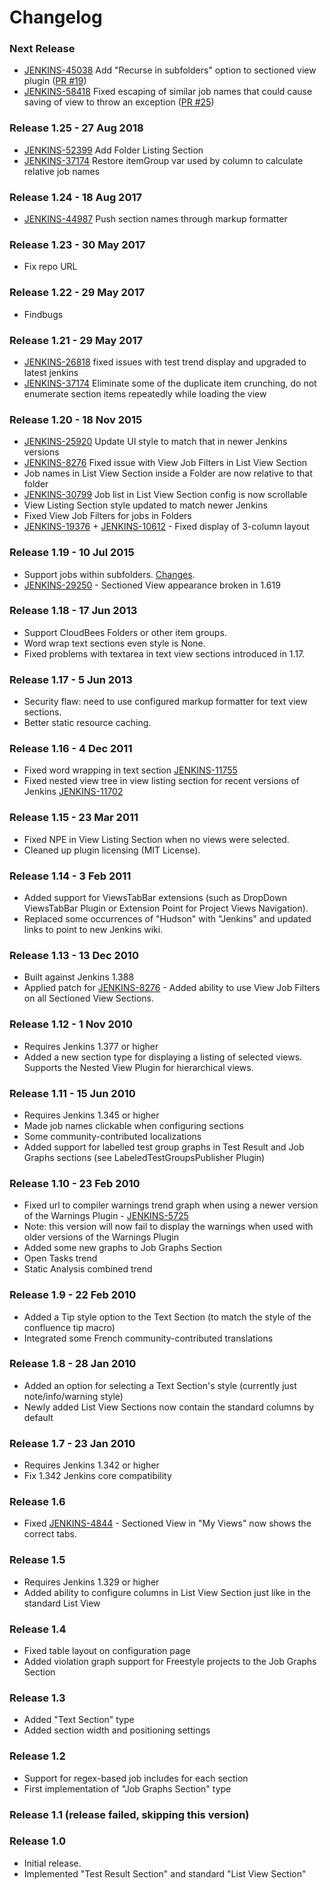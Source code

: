 # Changelog

### Next Release

* [JENKINS-45038](https://issues.jenkins-ci.org/browse/JENKINS-45038) Add "Recurse in subfolders" option to sectioned view plugin ([PR #19](https://github.com/jenkinsci/sectioned-view-plugin/pull/19))
* [JENKINS-58418](https://issues.jenkins-ci.org/browse/JENKINS-58418) Fixed escaping of similar job names that could cause saving of view to throw an exception ([PR #25](https://github.com/jenkinsci/sectioned-view-plugin/pull/25))

### Release 1.25 - 27 Aug 2018

* [JENKINS-52399](https://issues.jenkins-ci.org/browse/JENKINS-52399) Add Folder Listing Section
* [JENKINS-37174](https://issues.jenkins-ci.org/browse/JENKINS-37174) Restore itemGroup var used by column to calculate relative job names

### Release 1.24 - 18 Aug 2017

* [JENKINS-44987](https://issues.jenkins-ci.org/browse/JENKINS-44987) Push section names through markup formatter

### Release 1.23 - 30 May 2017

* Fix repo URL

### Release 1.22 - 29 May 2017

* Findbugs

### Release 1.21 - 29 May 2017

* [JENKINS-26818](https://issues.jenkins-ci.org/browse/JENKINS-26818) fixed issues with test trend display and upgraded to latest jenkins
* [JENKINS-37174](https://issues.jenkins-ci.org/browse/JENKINS-37174) Eliminate some of the duplicate item crunching, do not enumerate section items repeatedly while loading the view

### Release 1.20 - 18 Nov 2015

* [JENKINS-25920](https://issues.jenkins-ci.org/browse/JENKINS-25920) Update UI style to match that in newer Jenkins versions
* [JENKINS-8276](https://issues.jenkins-ci.org/browse/JENKINS-8276) Fixed issue with View Job Filters in List View Section
* Job names in List View Section inside a Folder are now relative to that folder
* [JENKINS-30799](https://issues.jenkins-ci.org/browse/JENKINS-30799) Job list in List View Section config is now scrollable
* View Listing Section style updated to match newer Jenkins
* Fixed View Job Filters for jobs in Folders
* [JENKINS-19376](https://issues.jenkins-ci.org/browse/JENKINS-19376) + [JENKINS-10612](https://issues.jenkins-ci.org/browse/JENKINS-10612) - Fixed display of 3-column layout

### Release 1.19 - 10 Jul 2015

* Support jobs within subfolders. [Changes](https://github.com/jenkinsci/sectioned-view-plugin/commit/e405ad06b55ddf8a2a98f6998d5975e771b47bea).
* [JENKINS-29250](https://issues.jenkins-ci.org/browse/JENKINS-29250) - Sectioned View appearance broken in 1.619

### Release 1.18 - 17 Jun 2013

* Support CloudBees Folders or other item groups.
* Word wrap text sections even style is None.
* Fixed problems with textarea in text view sections introduced in 1.17.

### Release 1.17 - 5 Jun 2013

* Security flaw: need to use configured markup formatter for text view sections.
* Better static resource caching.

### Release 1.16 - 4 Dec 2011

* Fixed word wrapping in text section [JENKINS-11755](https://issues.jenkins-ci.org/browse/JENKINS-11755)
* Fixed nested view tree in view listing section for recent versions of Jenkins [JENKINS-11702](https://issues.jenkins-ci.org/browse/JENKINS-11702)

### Release 1.15 - 23 Mar 2011

* Fixed NPE in View Listing Section when no views were selected.
* Cleaned up plugin licensing (MIT License).

### Release 1.14 - 3 Feb 2011

* Added support for ViewsTabBar extensions (such as DropDown ViewsTabBar Plugin or Extension Point for Project Views Navigation).
* Replaced some occurrences of "Hudson" with "Jenkins" and updated links to point to new Jenkins wiki.

### Release 1.13 - 13 Dec 2010

* Built against Jenkins 1.388
* Applied patch for [JENKINS-8276](https://issues.jenkins-ci.org/browse/JENKINS-8276) - Added ability to use View Job Filters on all Sectioned View Sections.

### Release 1.12 - 1 Nov 2010

* Requires Jenkins 1.377 or higher
* Added a new section type for displaying a listing of selected views. Supports the Nested View Plugin for hierarchical views.

### Release 1.11 - 15 Jun 2010

* Requires Jenkins 1.345 or higher
* Made job names clickable when configuring sections
* Some community-contributed localizations
* Added support for labelled test group graphs in Test Result and Job Graphs sections (see LabeledTestGroupsPublisher Plugin)

### Release 1.10 - 23 Feb 2010

* Fixed url to compiler warnings trend graph when using a newer version of the Warnings Plugin - [JENKINS-5725](https://issues.jenkins-ci.org/browse/JENKINS-5725)
* Note: this version will now fail to display the warnings when used with older versions of the Warnings Plugin
* Added some new graphs to Job Graphs Section
* Open Tasks trend
* Static Analysis combined trend

### Release 1.9 - 22 Feb 2010

* Added a Tip style option to the Text Section (to match the style of the confluence tip macro)
* Integrated some French community-contributed translations

### Release 1.8 - 28 Jan 2010

* Added an option for selecting a Text Section's style (currently just note/info/warning style)
* Newly added List View Sections now contain the standard columns by default

### Release 1.7 - 23 Jan 2010

* Requires Jenkins 1.342 or higher
* Fix 1.342 Jenkins core compatibility

### Release 1.6

* Fixed [JENKINS-4844](https://issues.jenkins-ci.org/browse/JENKINS-4844) - Sectioned View in "My Views" now shows the correct tabs.

### Release 1.5

* Requires Jenkins 1.329 or higher
* Added ability to configure columns in List View Section just like in the standard List View

### Release 1.4

* Fixed table layout on configuration page
* Added violation graph support for Freestyle projects to the Job Graphs Section

### Release 1.3

* Added "Text Section" type
* Added section width and positioning settings

### Release 1.2

* Support for regex-based job includes for each section
* First implementation of "Job Graphs Section" type

### Release 1.1 (release failed, skipping this version)

### Release 1.0

* Initial release.
* Implemented "Test Result Section" and standard "List View Section"
